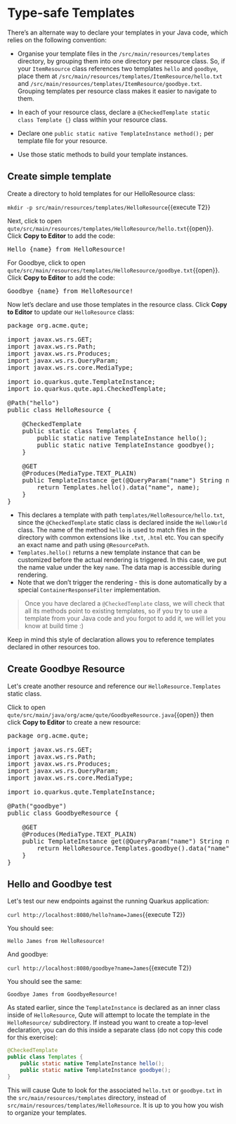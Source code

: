 # Type-safe Templates

There’s an alternate way to declare your templates in your Java code, which relies on the following convention:

* Organise your template files in the `/src/main/resources/templates` directory, by grouping them into one directory per resource class. So, if your `ItemResource` class references two templates `hello` and `goodbye`, place them at `/src/main/resources/templates/ItemResource/hello.txt` and `/src/main/resources/templates/ItemResource/goodbye.txt`. Grouping templates per resource class makes it easier to navigate to them.

* In each of your resource class, declare a `@CheckedTemplate static class Template {}` class within your resource class.

* Declare one `public static native TemplateInstance method();` per template file for your resource.

* Use those static methods to build your template instances.

## Create simple template

Create a directory to hold templates for our HelloResource class:

`mkdir -p src/main/resources/templates/HelloResource`{{execute T2}}

Next, click to open `qute/src/main/resources/templates/HelloResource/hello.txt`{{open}}. Click **Copy to Editor** to add the code:

<pre class="file" data-filename="./qute/src/main/resources/templates/HelloResource/hello.txt" data-target="replace">
Hello {name} from HelloResource!
</pre>

For Goodbye, click to open `qute/src/main/resources/templates/HelloResource/goodbye.txt`{{open}}. Click **Copy to Editor** to add the code:

<pre class="file" data-filename="./qute/src/main/resources/templates/HelloResource/goodbye.txt" data-target="replace">
Goodbye {name} from HelloResource!
</pre>

Now let’s declare and use those templates in the resource class. Click **Copy to Editor** to update our `HelloResource` class:

<pre class="file" data-filename="./qute/src/main/java/org/acme/qute/HelloResource.java" data-target="replace">
package org.acme.qute;

import javax.ws.rs.GET;
import javax.ws.rs.Path;
import javax.ws.rs.Produces;
import javax.ws.rs.QueryParam;
import javax.ws.rs.core.MediaType;

import io.quarkus.qute.TemplateInstance;
import io.quarkus.qute.api.CheckedTemplate;

@Path("hello")
public class HelloResource {

    @CheckedTemplate
    public static class Templates {
        public static native TemplateInstance hello();
        public static native TemplateInstance goodbye();
    }

    @GET
    @Produces(MediaType.TEXT_PLAIN)
    public TemplateInstance get(@QueryParam("name") String name) {
        return Templates.hello().data("name", name);
    }
}
</pre>

* This declares a template with path `templates/HelloResource/hello.txt`, since the `@CheckedTemplate` static class is declared inside the `HelloWorld` class. The name of the method `hello` is used to match files in the directory with common extensions like `.txt`, `.html` etc. You can specify an exact name and path using `@ResourcePath`.
* `Templates.hello()` returns a new template instance that can be customized before the actual rendering is triggered. In this case, we put the name value under the key `name`. The data map is accessible during rendering.
* Note that we don’t trigger the rendering - this is done automatically by a special `ContainerResponseFilter` implementation.

> Once you have declared a `@CheckedTemplate` class, we will check that all its methods point to existing templates, so if you try to use a template from your Java code and you forgot to add it, we will let you know at build time :)

Keep in mind this style of declaration allows you to reference templates declared in other resources too.

## Create Goodbye Resource

Let's create another resource and reference our `HelloResource.Templates` static class.

Click to open `qute/src/main/java/org/acme/qute/GoodbyeResource.java`{{open}} then click **Copy to Editor** to create a new resource:

<pre class="file" data-filename="./qute/src/main/java/org/acme/qute/GoodbyeResource.java" data-target="replace">
package org.acme.qute;

import javax.ws.rs.GET;
import javax.ws.rs.Path;
import javax.ws.rs.Produces;
import javax.ws.rs.QueryParam;
import javax.ws.rs.core.MediaType;

import io.quarkus.qute.TemplateInstance;

@Path("goodbye")
public class GoodbyeResource {

    @GET
    @Produces(MediaType.TEXT_PLAIN)
    public TemplateInstance get(@QueryParam("name") String name) {
        return HelloResource.Templates.goodbye().data("name", name);
    }
}
</pre>

## Hello and Goodbye test

Let's test our new endpoints against the running Quarkus application:

`curl http://localhost:8080/hello?name=James`{{execute T2}}

You should see:

```
Hello James from HelloResource!
```

And goodbye:

`curl http://localhost:8080/goodbye?name=James`{{execute T2}}

You should see the same:

```
Goodbye James from GoodbyeResource!
```

As stated earlier, since the `TemplateInstance` is declared as an inner class inside of `HelloResource`, Qute will attempt to locate the template in the `HelloResource/` subdirectory. If instead you want to create a top-level declaration, you can do this inside a separate class (do not copy this code for this exercise):

```java
@CheckedTemplate
public class Templates {
    public static native TemplateInstance hello();
    public static native TemplateInstance goodbye();
}
```
This will cause Qute to look for the associated `hello.txt` or `goodbye.txt` in the `src/main/resources/templates` directory, instead of `src/main/resources/templates/HelloResource`. It is up to you how you wish to organize your templates.

